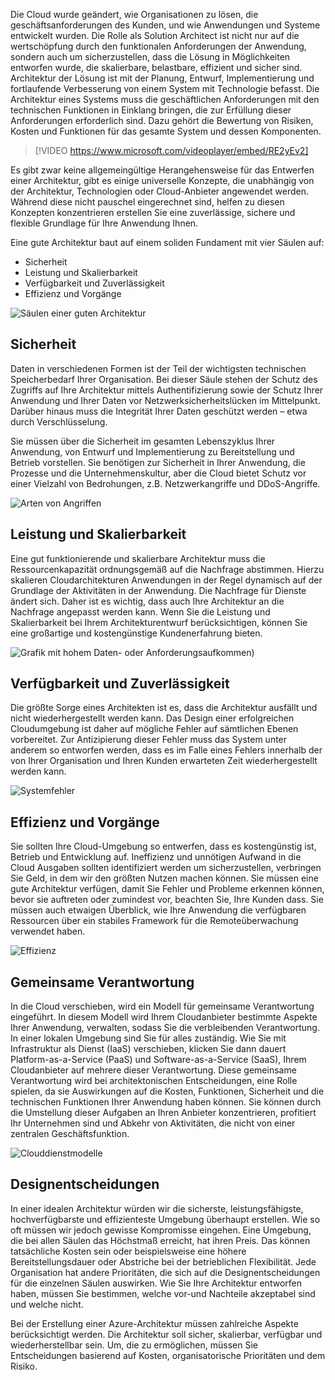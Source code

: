 Die Cloud wurde geändert, wie Organisationen zu lösen, die geschäftsanforderungen des Kunden, und wie Anwendungen und Systeme entwickelt wurden. Die Rolle als Solution Architect ist nicht nur auf die wertschöpfung durch den funktionalen Anforderungen der Anwendung, sondern auch um sicherzustellen, dass die Lösung in Möglichkeiten entworfen wurde, die skalierbare, belastbare, effizient und sicher sind. Architektur der Lösung ist mit der Planung, Entwurf, Implementierung und fortlaufende Verbesserung von einem System mit Technologie befasst. Die Architektur eines Systems muss die geschäftlichen Anforderungen mit den technischen Funktionen in Einklang bringen, die zur Erfüllung dieser Anforderungen erforderlich sind. Dazu gehört die Bewertung von Risiken, Kosten und Funktionen für das gesamte System und dessen Komponenten.

> [!VIDEO https://www.microsoft.com/videoplayer/embed/RE2yEv2]

Es gibt zwar keine allgemeingültige Herangehensweise für das Entwerfen einer Architektur, gibt es einige universelle Konzepte, die unabhängig von der Architektur, Technologien oder Cloud-Anbieter angewendet werden. Während diese nicht pauschel eingerechnet sind, helfen zu diesen Konzepten konzentrieren erstellen Sie eine zuverlässige, sichere und flexible Grundlage für Ihre Anwendung Ihnen.

Eine gute Architektur baut auf einem soliden Fundament mit vier Säulen auf:

* Sicherheit
* Leistung und Skalierbarkeit
* Verfügbarkeit und Zuverlässigkeit
* Effizienz und Vorgänge

![Säulen einer guten Architektur](../media-draft/pillars.png)

## <a name="security"></a>Sicherheit

Daten in verschiedenen Formen ist der Teil der wichtigsten technischen Speicherbedarf Ihrer Organisation. Bei dieser Säule stehen der Schutz des Zugriffs auf Ihre Architektur mittels Authentifizierung sowie der Schutz Ihrer Anwendung und Ihrer Daten vor Netzwerksicherheitslücken im Mittelpunkt. Darüber hinaus muss die Integrität Ihrer Daten geschützt werden – etwa durch Verschlüsselung.

Sie müssen über die Sicherheit im gesamten Lebenszyklus Ihrer Anwendung, von Entwurf und Implementierung zu Bereitstellung und Betrieb vorstellen. Sie benötigen zur Sicherheit in Ihrer Anwendung, die Prozesse und die Unternehmenskultur, aber die Cloud bietet Schutz vor einer Vielzahl von Bedrohungen, z.B. Netzwerkangriffe und DDoS-Angriffe.

![Arten von Angriffen](../media-draft/security.png)

## <a name="performance-and-scalability"></a>Leistung und Skalierbarkeit

Eine gut funktionierende und skalierbare Architektur muss die Ressourcenkapazität ordnungsgemäß auf die Nachfrage abstimmen. Hierzu skalieren Cloudarchitekturen Anwendungen in der Regel dynamisch auf der Grundlage der Aktivitäten in der Anwendung. Die Nachfrage für Dienste ändert sich. Daher ist es wichtig, dass auch Ihre Architektur an die Nachfrage angepasst werden kann. Wenn Sie die Leistung und Skalierbarkeit bei Ihrem Architekturentwurf berücksichtigen, können Sie eine großartige und kostengünstige Kundenerfahrung bieten.

![Grafik mit hohem Daten- oder Anforderungsaufkommen](../media-draft/performance-demand.png))

## <a name="availability-and-recoverability"></a>Verfügbarkeit und Zuverlässigkeit

Die größte Sorge eines Architekten ist es, dass die Architektur ausfällt und nicht wiederhergestellt werden kann. Das Design einer erfolgreichen Cloudumgebung ist daher auf mögliche Fehler auf sämtlichen Ebenen vorbereitet. Zur Antizipierung dieser Fehler muss das System unter anderem so entworfen werden, dass es im Falle eines Fehlers innerhalb der von Ihrer Organisation und Ihren Kunden erwarteten Zeit wiederhergestellt werden kann.

![Systemfehler](../media-draft/system-failure.png)

## <a name="efficiency-and-operations"></a>Effizienz und Vorgänge

Sie sollten Ihre Cloud-Umgebung so entwerfen, dass es kostengünstig ist, Betrieb und Entwicklung auf. Ineffizienz und unnötigen Aufwand in die Cloud Ausgaben sollten identifiziert werden um sicherzustellen, verbringen Sie Geld, in dem wir den größten Nutzen machen können. Sie müssen eine gute Architektur verfügen, damit Sie Fehler und Probleme erkennen können, bevor sie auftreten oder zumindest vor, beachten Sie, Ihre Kunden dass. Sie müssen auch etwaigen Überblick, wie Ihre Anwendung die verfügbaren Ressourcen über ein stabiles Framework für die Remoteüberwachung verwendet haben.

![Effizienz](../media-draft/efficiency.png)

## <a name="shared-responsibility"></a>Gemeinsame Verantwortung

In die Cloud verschieben, wird ein Modell für gemeinsame Verantwortung eingeführt. In diesem Modell wird Ihrem Cloudanbieter bestimmte Aspekte Ihrer Anwendung, verwalten, sodass Sie die verbleibenden Verantwortung. In einer lokalen Umgebung sind Sie für alles zuständig. Wie Sie mit Infrastruktur als Dienst (IaaS) verschieben, klicken Sie dann dauert Platform-as-a-Service (PaaS) und Software-as-a-Service (SaaS), Ihrem Cloudanbieter auf mehrere dieser Verantwortung. Diese gemeinsame Verantwortung wird bei architektonischen Entscheidungen, eine Rolle spielen, da sie Auswirkungen auf die Kosten, Funktionen, Sicherheit und die technischen Funktionen Ihrer Anwendung haben können. Sie können durch die Umstellung dieser Aufgaben an Ihren Anbieter konzentrieren, profitiert Ihr Unternehmen sind und Abkehr von Aktivitäten, die nicht von einer zentralen Geschäftsfunktion.

![Clouddienstmodelle](../media-draft/cloud-responsibility-model.png)

## <a name="design-choices"></a>Designentscheidungen

In einer idealen Architektur würden wir die sicherste, leistungsfähigste, hochverfügbarste und effizienteste Umgebung überhaupt erstellen. Wie so oft müssen wir jedoch gewisse Kompromisse eingehen. Eine Umgebung, die bei allen Säulen das Höchstmaß erreicht, hat ihren Preis. Das können tatsächliche Kosten sein oder beispielsweise eine höhere Bereitstellungsdauer oder Abstriche bei der betrieblichen Flexibilität. Jede Organisation hat andere Prioritäten, die sich auf die Designentscheidungen für die einzelnen Säulen auswirken. Wie Sie Ihre Architektur entworfen haben, müssen Sie bestimmen, welche vor-und Nachteile akzeptabel sind und welche nicht.

Bei der Erstellung einer Azure-Architektur müssen zahlreiche Aspekte berücksichtigt werden. Die Architektur soll sicher, skalierbar, verfügbar und wiederherstellbar sein. Um, die zu ermöglichen, müssen Sie Entscheidungen basierend auf Kosten, organisatorische Prioritäten und dem Risiko.